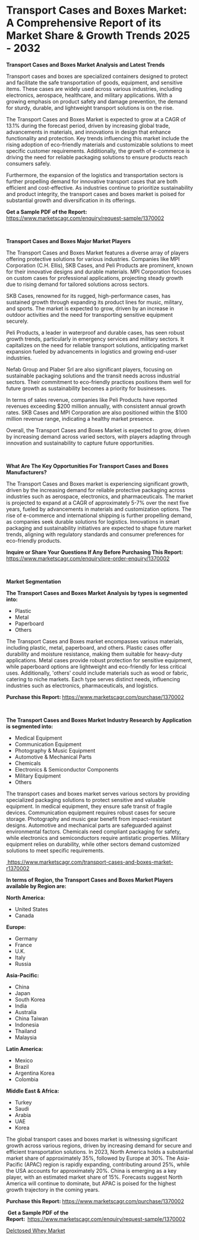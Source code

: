 <p><h1>Transport Cases and Boxes Market: A Comprehensive Report of its Market Share & Growth Trends 2025 - 2032</h1></p><p><strong>Transport Cases and Boxes Market Analysis and Latest Trends</strong></p>
<p><p>Transport cases and boxes are specialized containers designed to protect and facilitate the safe transportation of goods, equipment, and sensitive items. These cases are widely used across various industries, including electronics, aerospace, healthcare, and military applications. With a growing emphasis on product safety and damage prevention, the demand for sturdy, durable, and lightweight transport solutions is on the rise.</p><p>The Transport Cases and Boxes Market is expected to grow at a CAGR of 13.1% during the forecast period, driven by increasing global trade, advancements in materials, and innovations in design that enhance functionality and protection. Key trends influencing this market include the rising adoption of eco-friendly materials and customizable solutions to meet specific customer requirements. Additionally, the growth of e-commerce is driving the need for reliable packaging solutions to ensure products reach consumers safely.</p><p>Furthermore, the expansion of the logistics and transportation sectors is further propelling demand for innovative transport cases that are both efficient and cost-effective. As industries continue to prioritize sustainability and product integrity, the transport cases and boxes market is poised for substantial growth and diversification in its offerings.</p></p>
<p><strong>Get a Sample PDF of the Report:&nbsp;</strong> <a href="https://www.marketscagr.com/enquiry/request-sample/1370002?utm_campaign=2453&utm_medium=2&utm_source=Github&utm_content=ia&utm_term=22032025&utm_id=transport-cases-and-boxes">https://www.marketscagr.com/enquiry/request-sample/1370002</a></p>
<p>&nbsp;</p>
<p><strong>Transport Cases and Boxes Major Market Players</strong></p>
<p><p>The Transport Cases and Boxes Market features a diverse array of players offering protective solutions for various industries. Companies like MPI Corporation (C.H. Ellis), SKB Cases, and Peli Products are prominent, known for their innovative designs and durable materials. MPI Corporation focuses on custom cases for professional applications, projecting steady growth due to rising demand for tailored solutions across sectors.</p><p>SKB Cases, renowned for its rugged, high-performance cases, has sustained growth through expanding its product lines for music, military, and sports. The market is expected to grow, driven by an increase in outdoor activities and the need for transporting sensitive equipment securely.</p><p>Peli Products, a leader in waterproof and durable cases, has seen robust growth trends, particularly in emergency services and military sectors. It capitalizes on the need for reliable transport solutions, anticipating market expansion fueled by advancements in logistics and growing end-user industries.</p><p>Nefab Group and Plaber Srl are also significant players, focusing on sustainable packaging solutions and the transit needs across industrial sectors. Their commitment to eco-friendly practices positions them well for future growth as sustainability becomes a priority for businesses.</p><p>In terms of sales revenue, companies like Peli Products have reported revenues exceeding $200 million annually, with consistent annual growth rates. SKB Cases and MPI Corporation are also positioned within the $100 million revenue range, indicating a healthy market presence.</p><p>Overall, the Transport Cases and Boxes Market is expected to grow, driven by increasing demand across varied sectors, with players adapting through innovation and sustainability to capture future opportunities.</p></p>
<p>&nbsp;</p>
<p><strong>What Are The Key Opportunities For Transport Cases and Boxes Manufacturers?</strong></p>
<p><p>The Transport Cases and Boxes market is experiencing significant growth, driven by the increasing demand for reliable protective packaging across industries such as aerospace, electronics, and pharmaceuticals. The market is projected to expand at a CAGR of approximately 5-7% over the next five years, fueled by advancements in materials and customization options. The rise of e-commerce and international shipping is further propelling demand, as companies seek durable solutions for logistics. Innovations in smart packaging and sustainability initiatives are expected to shape future market trends, aligning with regulatory standards and consumer preferences for eco-friendly products.</p></p>
<p><strong>Inquire or Share Your Questions If Any Before Purchasing This Report:</strong> <a href="https://www.marketscagr.com/enquiry/pre-order-enquiry/1370002?utm_campaign=2453&utm_medium=2&utm_source=Github&utm_content=ia&utm_term=22032025&utm_id=transport-cases-and-boxes">https://www.marketscagr.com/enquiry/pre-order-enquiry/1370002</a></p>
<p>&nbsp;</p>
<p><strong>Market Segmentation</strong></p>
<p><strong>The Transport Cases and Boxes Market Analysis by types is segmented into:</strong></p>
<p><ul><li>Plastic</li><li>Metal</li><li>Paperboard</li><li>Others</li></ul></p>
<p><p>The Transport Cases and Boxes market encompasses various materials, including plastic, metal, paperboard, and others. Plastic cases offer durability and moisture resistance, making them suitable for heavy-duty applications. Metal cases provide robust protection for sensitive equipment, while paperboard options are lightweight and eco-friendly for less critical uses. Additionally, 'others' could include materials such as wood or fabric, catering to niche markets. Each type serves distinct needs, influencing industries such as electronics, pharmaceuticals, and logistics.</p></p>
<p><strong>Purchase this Report:&nbsp;</strong><a href="https://www.marketscagr.com/purchase/1370002?utm_campaign=2453&utm_medium=2&utm_source=Github&utm_content=ia&utm_term=22032025&utm_id=transport-cases-and-boxes">https://www.marketscagr.com/purchase/1370002</a></p>
<p>&nbsp;</p>
<p><strong>The Transport Cases and Boxes Market Industry Research by Application is segmented into:</strong></p>
<p><ul><li>Medical Equipment</li><li>Communication Equipment</li><li>Photography & Music Equipment</li><li>Automotive & Mechanical Parts</li><li>Chemicals</li><li>Electronics & Semiconductor Components</li><li>Military Equipment</li><li>Others</li></ul></p>
<p><p>The transport cases and boxes market serves various sectors by providing specialized packaging solutions to protect sensitive and valuable equipment. In medical equipment, they ensure safe transit of fragile devices. Communication equipment requires robust cases for secure storage. Photography and music gear benefit from impact-resistant designs. Automotive and mechanical parts are safeguarded against environmental factors. Chemicals need compliant packaging for safety, while electronics and semiconductors require antistatic properties. Military equipment relies on durability, while other sectors demand customized solutions to meet specific requirements.</p></p>
<p><a href="https://www.marketscagr.com/transport-cases-and-boxes-market-r1370002?utm_campaign=2453&utm_medium=2&utm_source=Github&utm_content=ia&utm_term=22032025&utm_id=transport-cases-and-boxes">&nbsp;https://www.marketscagr.com/transport-cases-and-boxes-market-r1370002</a></p>
<p><strong>In terms of Region, the Transport Cases and Boxes Market Players available by Region are:</strong></p>
<p>
    <p> <strong> North America: </strong>
        <ul>
            <li>United States</li>
            <li>Canada</li>
        </ul>
        </p> 
    <p> <strong> Europe: </strong>
        <ul>
            <li>Germany</li>
            <li>France</li>
            <li>U.K.</li>
            <li>Italy</li>
            <li>Russia</li>
        </ul>
        </p> 
    <p> <strong> Asia-Pacific: </strong>
        <ul>
            <li>China</li>
            <li>Japan</li>
            <li>South Korea</li>
            <li>India</li>
            <li>Australia</li>
            <li>China Taiwan</li>
            <li>Indonesia</li>
            <li>Thailand</li>
            <li>Malaysia</li>
        </ul>
        </p> 
    <p> <strong> Latin America: </strong>
        <ul>
            <li>Mexico</li>
            <li>Brazil</li>
            <li>Argentina Korea</li>
            <li>Colombia</li>
        </ul>
        </p> 
    <p> <strong> Middle East & Africa: </strong>
        <ul>
            <li>Turkey</li>
            <li>Saudi</li>
            <li>Arabia</li>
            <li>UAE</li>
            <li>Korea</li>
        </ul>
    </p>
    </p>
<p><p>The global transport cases and boxes market is witnessing significant growth across various regions, driven by increasing demand for secure and efficient transportation solutions. In 2023, North America holds a substantial market share of approximately 35%, followed by Europe at 30%. The Asia-Pacific (APAC) region is rapidly expanding, contributing around 25%, while the USA accounts for approximately 20%. China is emerging as a key player, with an estimated market share of 15%. Forecasts suggest North America will continue to dominate, but APAC is poised for the highest growth trajectory in the coming years.</p></p>
<p><strong>Purchase this Report: </strong><a href="https://www.marketscagr.com/purchase/1370002?utm_campaign=2453&utm_medium=2&utm_source=Github&utm_content=ia&utm_term=22032025&utm_id=transport-cases-and-boxes">https://www.marketscagr.com/purchase/1370002</a></p>
<p>&nbsp;<strong>Get a Sample PDF of the Report:&nbsp;&nbsp;</strong><a href="https://www.marketscagr.com/enquiry/request-sample/1370002?utm_campaign=2453&utm_medium=2&utm_source=Github&utm_content=ia&utm_term=22032025&utm_id=transport-cases-and-boxes">https://www.marketscagr.com/enquiry/request-sample/1370002</a></p>
<p><strong></strong></p>
<p><p><a href="https://github.com/bensemilia864/Market-Research-Report-List-1/blob/main/delctosed-whey-market.md?utm_campaign=2453&utm_medium=2&utm_source=Github&utm_content=ia&utm_term=22032025&utm_id=transport-cases-and-boxes">Delctosed Whey Market</a></p></p>